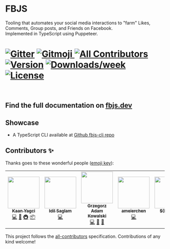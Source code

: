 
# FBJS

Tooling that automates your social media interactions to "farm" Likes, Comments, Group posts, and Friends on Facebook.\
Implemented in TypeScript using Puppeteer.

[![Gitter](https://badges.gitter.im/Makepad-fr/fbjs.svg)](https://gitter.im/Makepad-fr/fbjs?utm_source=badge&utm_medium=badge&utm_campaign=pr-badge)
<a href="https://gitmoji.dev">
  <img src="https://img.shields.io/badge/gitmoji-%20😜%20😍-FFDD67.svg?style=flat-square" alt="Gitmoji">
</a><!-- ALL-CONTRIBUTORS-BADGE:START - Do not remove or modify this section -->
[![All Contributors](https://img.shields.io/badge/all_contributors-5-orange.svg?style=flat-square)](#contributors-)
[![Version](https://img.shields.io/npm/v/@makepad/fbjs.svg)](https://npmjs.org/package/@makepad/fbjs)
[![Downloads/week](https://img.shields.io/npm/dw/@makepad/fbjs.svg)](https://npmjs.org/package/@makepad/fbjs)
[![License](https://img.shields.io/npm/l/@makepad/fbjs.svg)](https://github.com/Makepad-fr/fbjs/blob/master/package.json)
====
<!-- ALL-CONTRIBUTORS-BADGE:END -->

​​

## Find the full documentation on [fbjs.dev](https://fbjs.dev)

## Showcase

- A TypeScript CLI available at [Github fbjs-cli repo](https://github.com/Makepad-fr/fbjs-cli)

## Contributors ✨

Thanks goes to these wonderful people ([emoji key](https://allcontributors.org/docs/en/emoji-key)):

<!-- ALL-CONTRIBUTORS-LIST:START - Do not remove or modify this section -->
<!-- prettier-ignore-start -->
<!-- markdownlint-disable -->
<table>
  <tr>
    <td align="center"><a href="https://kaanyagci.com/"><img src="https://avatars.githubusercontent.com/u/9104546?v=4?s=100" width="100px;" alt=""/><br /><sub><b>Kaan Yagci</b></sub></a><br /><a href="https://github.com/Makepad-fr/fbjs/commits?author=kaanyagci" title="Code">💻</a> <a href="#question-kaanyagci" title="Answering Questions">💬</a> <a href="#infra-kaanyagci" title="Infrastructure (Hosting, Build-Tools, etc)">🚇</a> <a href="#platform-kaanyagci" title="Packaging/porting to new platform">📦</a></td>
    <td align="center"><a href="https://github.com/idilsaglam"><img src="https://avatars.githubusercontent.com/u/39597780?v=4?s=100" width="100px;" alt=""/><br /><sub><b>Idil Saglam</b></sub></a><br /><a href="https://github.com/Makepad-fr/fbjs/commits?author=idilsaglam" title="Code">💻</a></td>
    <td align="center"><a href="https://grzegorzkowalski.pl/"><img src="https://avatars.githubusercontent.com/u/1021798?v=4?s=100" width="100px;" alt=""/><br /><sub><b>Grzegorz Adam Kowalski</b></sub></a><br /><a href="https://github.com/Makepad-fr/fbjs/commits?author=gakowalski" title="Code">💻</a> <a href="https://github.com/Makepad-fr/fbjs/issues?q=author%3Agakowalski" title="Bug reports">🐛</a> <a href="https://github.com/Makepad-fr/fbjs/commits?author=gakowalski" title="Documentation">📖</a></td>
    <td align="center"><a href="https://github.com/ameierchen"><img src="https://avatars.githubusercontent.com/u/78607149?v=4?s=100" width="100px;" alt=""/><br /><sub><b>ameierchen</b></sub></a><br /><a href="https://github.com/Makepad-fr/fbjs/commits?author=ameierchen" title="Code">💻</a></td>
    <td align="center"><a href="https://github.com/iMrDJAi"><img src="https://avatars.githubusercontent.com/u/42304709?v=4?s=100" width="100px;" alt=""/><br /><sub><b>${Mr.DJA}</b></sub></a><br /><a href="https://github.com/Makepad-fr/fbjs/commits?author=iMrDJAi" title="Code">💻</a></td>
  </tr>
</table>

<!-- markdownlint-restore -->
<!-- prettier-ignore-end -->

<!-- ALL-CONTRIBUTORS-LIST:END -->

This project follows the [all-contributors](https://github.com/all-contributors/all-contributors) specification. Contributions of any kind welcome!
